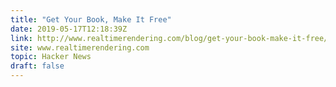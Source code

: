 ```yaml
---
title: "Get Your Book, Make It Free"
date: 2019-05-17T12:18:39Z
link: http://www.realtimerendering.com/blog/get-your-book-make-it-free/?utm_medium=RSS&utm_source=hune
site: www.realtimerendering.com
topic: Hacker News
draft: false
---
```

